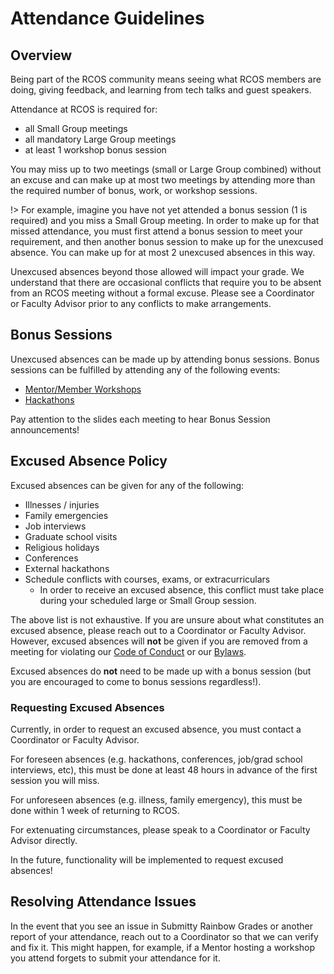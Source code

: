 # Attendance Guidelines

## Overview

Being part of the RCOS community means seeing what RCOS members are doing, giving feedback, and learning from tech talks and guest speakers.

Attendance at RCOS is required for:

- all Small Group meetings
- all mandatory Large Group meetings
- at least 1 workshop bonus session

You may miss up to two meetings (small or Large Group combined) without an excuse and can make up at most two meetings by attending more than the required number of bonus, work, or workshop sessions.

!> For example, imagine you have not yet attended a bonus session (1 is required) and you miss a Small Group meeting. In order to make up for that missed attendance, you must first attend a bonus session to meet your requirement, and then another bonus session to make up for the unexcused absence. You can make up for at most 2 unexcused absences in this way.

Unexcused absences beyond those allowed will impact your grade.
We understand that there are occasional conflicts that require you to be absent from an RCOS meeting without a formal excuse.
Please see a Coordinator or Faculty Advisor prior to any conflicts to make arrangements.

## Bonus Sessions

Unexcused absences can be made up by attending bonus sessions. Bonus sessions can be fulfilled by attending any of the following events:

- [Mentor/Member Workshops](/events/workshops)
  <!-- - [Casual Coding Sessions](/events/casual_coding_sessions) -->
  <!-- - [Tech Talks](/events/tech_talks) -->
  <!-- - [Code Jams](/events/code_jams) -->
- [Hackathons](/events/hackathons)
<!-- - [Accepted Students Day](/events/accepted_students_day) -->

Pay attention to the slides each meeting to hear Bonus Session announcements!

## Excused Absence Policy

Excused absences can be given for any of the following:

- Illnesses / injuries
- Family emergencies
- Job interviews
- Graduate school visits
- Religious holidays
- Conferences
- External hackathons
- Schedule conflicts with courses, exams, or extracurriculars
  - In order to receive an excused absence, this conflict must take place during your scheduled large or Small Group session.

The above list is not exhaustive. If you are unsure about what constitutes an excused absence, please reach out to a Coordinator or Faculty Advisor. However, excused absences will **not** be given if you are removed from a meeting for violating our [Code of Conduct](community/CODE_OF_CONDUCT.md) or our [Bylaws](community/bylaws.md).

Excused absences do **not** need to be made up with a bonus session (but you are encouraged to come to bonus sessions regardless!).

### Requesting Excused Absences

Currently, in order to request an excused absence, you must contact a Coordinator or Faculty Advisor.

For foreseen absences (e.g. hackathons, conferences, job/grad school interviews, etc), this must be done at least 48 hours in advance of the first session you will miss.

For unforeseen absences (e.g. illness, family emergency), this must be done within 1 week of returning to RCOS.

For extenuating circumstances, please speak to a Coordinator or Faculty Advisor directly.

In the future, functionality will be implemented to request excused absences!

## Resolving Attendance Issues

In the event that you see an issue in Submitty Rainbow Grades or another report of your attendance, reach out to a Coordinator so that we can verify and fix it. This might happen, for example, if a Mentor hosting a workshop you attend forgets to submit your attendance for it.
